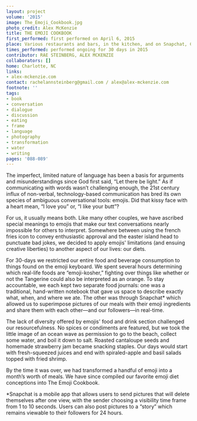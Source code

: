 ```yaml
---
layout: project
volume: '2015'
image: The_Emoji_Cookbook.jpg
photo_credit: Alex McKenzie
title: THE EMOJI COOKBOOK
first_performed: first performed on April 6, 2015
place: Various restaurants and bars, in the kitchen, and on Snapchat, Charlotte, NC
times_performed: performed ongoing for 30 days in 2015
contributor: RAE STEINBERG, ALEX MCKENZIE
collaborators: []
home: Charlotte, NC
links:
- alex-mckenzie.com
contact: rachelannsteinberg@gmail.com / alex@alex-mckenzie.com
footnote: ''
tags:
- book
- conversation
- dialogue
- discussion
- eating
- frame
- language
- photography
- transformation
- water
- writing
pages: '088-089'
---
```


The imperfect, limited nature of language has been a basis for arguments and misunderstandings since God first said, “Let there be light.” As if communicating with words wasn’t challenging enough, the 21st century influx of non-verbal, technology-based communication has bred its own species of ambiguous conversational tools: emojis. Did that kissy face with a heart mean, “I love you” or, “I like your butt”?

For us, it usually means both. Like many other couples, we have ascribed special meanings to emojis that make our text conversations nearly impossible for others to interpret. Somewhere between using the french fries icon to convey enthusiastic approval and the easter island head to punctuate bad jokes, we decided to apply emojis' limitations (and ensuing creative liberties) to another aspect of our lives: our diets.

For 30-days we restricted our entire food and beverage consumption to things found on the emoji keyboard. We spent several hours determining which real-life foods are “emoji-kosher,” fighting over things like whether or not the Tangerine could also be interpreted as an orange. To stay accountable, we each kept two separate food journals: one was a traditional, hand-written notebook that gave us space to describe exactly what, when, and where we ate. The other was through Snapchat* which allowed us to superimpose pictures of our meals with their emoji ingredients and share them with each other—and our followers—in real-time.

The lack of diversity offered by emojis' food and drink section challenged our resourcefulness. No spices or condiments are featured, but we took the little image of an ocean wave as permission to go to the beach, collect some water, and boil it down to salt. Roasted cantaloupe seeds and homemade strawberry jam became snacking staples. Our days would start with fresh-squeezed juices and end with spiraled-apple and basil salads topped with fried shrimp.

By the time it was over, we had transformed a handful of emoji into a month’s worth of meals. We have since compiled our favorite emoji diet conceptions into The Emoji Cookbook.

*Snapchat is a mobile app that allows users to send pictures that will delete themselves after one view, with the sender choosing a visibility time frame from 1 to 10 seconds. Users can also post pictures to a “story” which remains viewable to their followers for 24 hours.
